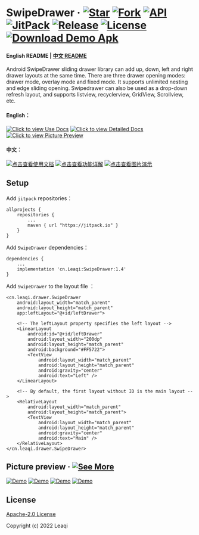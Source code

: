 # SwipeDrawer  &middot; [![Star](https://img.shields.io/github/stars/Leaqi/SwipeDrawer?color=fb6698&label=Star "Star")](https://github.com/Leaqi/SwipeDrawer/stargazers "Star") [![Fork](https://img.shields.io/github/forks/Leaqi/SwipeDrawer?color=2196f3&label=Fork "Fork")](https://github.com/Leaqi/SwipeDrawer/network/members "Fork") [![API](https://img.shields.io/badge/API-14%2B-04d8bb "API")](https://github.com/Leaqi/SwipeDrawer/ "API") [![JitPack](https://jitpack.io/v/Leaqi/SwipeDrawer.svg "JitPack")](https://jitpack.io/#cn.Leaqi/SwipeDrawer "JitPack") [![Release](https://img.shields.io/github/v/release/Leaqi/SwipeDrawer?label=Release&color=06da47 "Release")](https://github.com/Leaqi/SwipeDrawer/releases "Release") [![License](https://img.shields.io/badge/License-Apache--2.0-e0b003 "License")](https://github.com/Leaqi/SwipeDrawer/blob/main/LICENSE "License") [![Download Demo Apk](https://img.shields.io/badge/Download-Demo%20Apk-45c703 "Download Demo Apk")](https://github.com/Leaqi/SwipeDrawer/releases/download/1.4/demo.apk "Download Demo Apk")
#### English README | [中文 README](https://github.com/Leaqi/SwipeDrawer/ "中文 README")
Android SwipeDrawer sliding drawer library can add up, down, left and right drawer layouts at the same time. There are three drawer opening modes: drawer mode, overlay mode and fixed mode. It supports unlimited nesting and edge sliding opening. Swipedrawer can also be used as a drop-down refresh layout, and supports listview, recyclerview, GridView, Scrollview, etc.

#### English：
[![Click to view Use Docs](https://img.shields.io/badge/SwipeDrawer-Use%20Docs-blue "Click to view Use Docs")](https://Leaqi.github.io/SwipeDrawer_en/ "Click to view Use Docs") [![Click to view Detailed Docs](https://img.shields.io/badge/SwipeDrawer-Detailed%20Docs-orange "Click to view Detailed Docs")](https://Leaqi.github.io/SwipeDrawer_en/code.html "Click to view Detailed Docs") [![Click to view Picture Preview](https://img.shields.io/badge/SwipeDrawer-Picture%20Preview-green "Click to view Picture Preview")](https://Leaqi.github.io/SwipeDrawer_en/pics.html "Click to view Picture Preview")

#### 中文：
[![点击查看使用文档](https://img.shields.io/badge/SwipeDrawer-%E4%BD%BF%E7%94%A8%E6%96%87%E6%A1%A3-blue "点击查看使用文档")](https://Leaqi.github.io/SwipeDrawer/ "点击查看使用文档") [![点击查看功能详解](https://img.shields.io/badge/SwipeDrawer-%E5%8A%9F%E8%83%BD%E8%AF%A6%E8%A7%A3-orange "点击查看功能详解")](https://Leaqi.github.io/SwipeDrawer/code.html "点击查看功能详解") [![点击查看图片演示](https://img.shields.io/badge/SwipeDrawer-%E5%9B%BE%E7%89%87%E6%BC%94%E7%A4%BA-green "点击查看图片演示")](https://Leaqi.github.io/SwipeDrawer/pics.html "点击查看图片演示")

## Setup
Add `jitpack` repositories：

    allprojects {
        repositories {
            ...
            maven { url "https://jitpack.io" }
        }
    }
	
Add `SwipeDrawer` dependencies：

    dependencies {
        ...
        implementation 'cn.Leaqi:SwipeDrawer:1.4'
    }

Add `SwipeDrawer` to the layout file ：

    <cn.leaqi.drawer.SwipeDrawer
        android:layout_width="match_parent"
        android:layout_height="match_parent"
        app:leftLayout="@+id/leftDrawer">
    
        <!-- The leftLayout property specifies the left layout -->
        <LinearLayout
            android:id="@+id/leftDrawer"
            android:layout_width="200dp"
            android:layout_height="match_parent"
            android:background="#FF5722">
            <TextView
                android:layout_width="match_parent"
                android:layout_height="match_parent"
                android:gravity="center"
                android:text="Left" />
        </LinearLayout>
    
        <!-- By default, the first layout without ID is the main layout -->
        <RelativeLayout
            android:layout_width="match_parent"
            android:layout_height="match_parent">
            <TextView
                android:layout_width="match_parent"
                android:layout_height="match_parent"
                android:gravity="center"
                android:text="Main" />
        </RelativeLayout>
    </cn.leaqi.drawer.SwipeDrawer>

## Picture preview &middot; [![See More](https://img.shields.io/badge/See-More-blue "See More")](https://Leaqi.github.io/SwipeDrawer/pics.html "See More")
[![Demo](https://p.ssl.qhimg.com/t0127d8ad395f6aff6f.jpg "Demo")](https://Leaqi.github.io/SwipeDrawer/pics.html "Demo") [![Demo](https://p.ssl.qhimg.com/t017c6a31eaa1242d0a.jpg "Demo")](https://Leaqi.github.io/SwipeDrawer/pics.html "Demo") [![Demo](https://p.ssl.qhimg.com/t0131cdd3e8c2ca7d41.jpg "Demo")](https://Leaqi.github.io/SwipeDrawer/pics.html "Demo") [![Demo](https://p.ssl.qhimg.com/t019aa5b68b427443c9.jpg "Demo")](https://Leaqi.github.io/SwipeDrawer/pics.html "Demo")

## License
[Apache-2.0 License](https://github.com/Leaqi/SwipeDrawer/blob/main/LICENSE "Apache-2.0 License")

Copyright (c) 2022 Leaqi